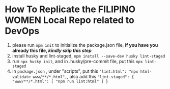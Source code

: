# How To Replicate the FILIPINO WOMEN Local Repo related to DevOps

1. please run `npm init` to initialize the package.json file, **if you have you already this file, *kindly skip this step*** 
2. install husky and lint-staged, `npm install --save-dev husky lint-staged`
3. run `npx husky init`, and in .husky/pre-commit file, put this `npx lint-staged`
4. in `package.json` , under "scripts", put this `"lint:html": "npx html-validate www/**/*.html",`, also add this 
	`"lint-staged": {
			"www/**/*.html": [
				"npm run lint:html"
			]
		}`

